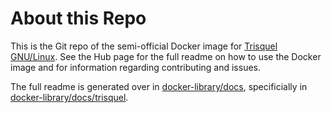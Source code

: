 # About this Repo

This is the Git repo of the semi-official Docker image for [Trisquel GNU/Linux](https://hub.docker.com/r/kpengboy/trisquel/). See
the Hub page for the full readme on how to use the Docker image and for information regarding contributing and issues.

The full readme is generated over in [docker-library/docs](https://github.com/docker-library/docs),
specificially in [docker-library/docs/trisquel](https://github.com/docker-library/docs/tree/master/trisquel).
